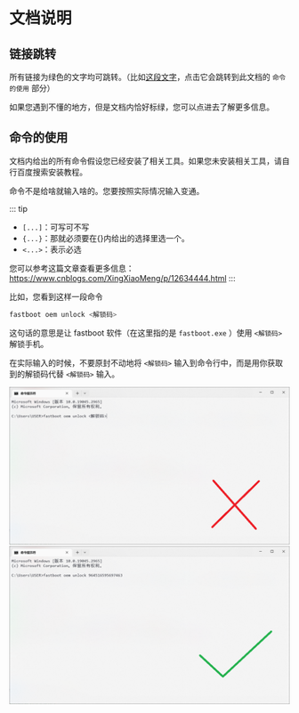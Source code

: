# 文档说明

## 链接跳转

所有链接为绿色的文字均可跳转。（比如[这段文字](#命令的使用)，点击它会跳转到此文档的 `命令的使用` 部分）

如果您遇到不懂的地方，但是文档内恰好标绿，您可以点进去了解更多信息。

## 命令的使用

文档内给出的所有命令假设您已经安装了相关工具。如果您未安装相关工具，请自行百度搜索安装教程。

命令不是给啥就输入啥的。您要按照实际情况输入变通。

::: tip

* `[...]`：可写可不写
* `{...}`：那就必须要在{}内给出的选择里选一个。
* `<...>`：表示必选

您可以参考这篇文章查看更多信息：<https://www.cnblogs.com/XingXiaoMeng/p/12634444.html>
:::

比如，您看到这样一段命令

``` bash
fastboot oem unlock <解锁码>
```

这句话的意思是让 fastboot 软件（在这里指的是 `fastboot.exe` ）使用 `<解锁码>` 解锁手机。

在实际输入的时候，不要原封不动地将 `<解锁码>` 输入到命令行中，而是用你获取到的解锁码代替 `<解锁码>` 输入。

![错误示例](./images/demo/command/replace/wrong.png)
![正确示例](./images/demo/command/replace/correct.png)
